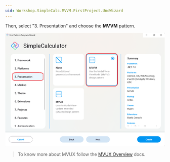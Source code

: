 ```yaml
---
uid: Workshop.SimpleCalc.MVVM.FirstProject.UnoWizard
---
```

Then, select "3. Presentation" and choose the **MVVM** pattern.

<picture>
  <source media="(prefers-color-scheme: dark)" srcset="../../../art/Dark/Wizard/4.Presentation-MVVM.png">
  <source media="(prefers-color-scheme: light)" srcset="../../../art/Light//Wizard/4.Presentation-MVVM.png">
  <img alt="Uno Platform App template" src="../../../art/Light/Wizard/4.Presentation-MVVM.png">
</picture>

> To know more about MVUX follow the [MVUX Overview](https://aka.platform.uno/mvux) docs.
